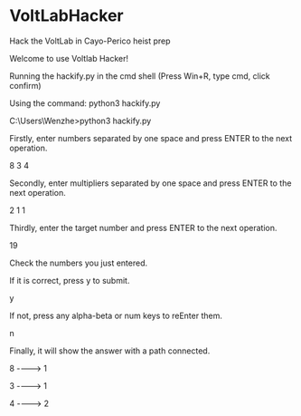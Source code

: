 # VoltLabHacker
Hack the VoltLab in Cayo-Perico heist prep

Welcome to use Voltlab Hacker!

Running the hackify.py in the cmd shell (Press Win+R, type cmd, click confirm)

Using the command: python3 hackify.py

C:\Users\Wenzhe>python3 hackify.py

Firstly, enter numbers separated by one space and press ENTER to the next operation.

8 3 4

Secondly, enter multipliers separated by one space and press ENTER to the next operation.

2 1 1

Thirdly, enter the target number and press ENTER to the next operation.

19

Check the numbers you just entered. 

If it is correct, press y to submit.

y

If not, press any alpha-beta or num keys to reEnter them.

n

Finally, it will show the answer with a path connected.

8 ----> 1

3 ----> 1

4 ----> 2

